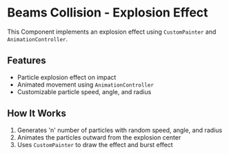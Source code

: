 # Beams Collision - Explosion Effect

This Component implements an explosion effect using `CustomPainter` and `AnimationController`.

## Features

- Particle explosion effect on impact
- Animated movement using `AnimationController`
- Customizable particle speed, angle, and radius

## How It Works

1. Generates 'n' number of particles with random speed, angle, and radius
2. Animates the particles outward from the explosion center
3. Uses `CustomPainter` to draw the effect and burst effect
